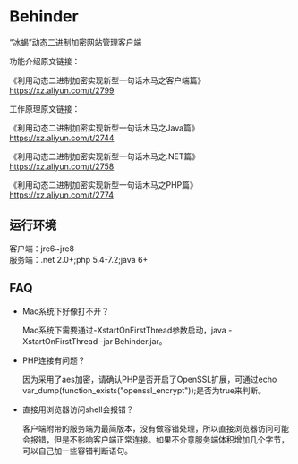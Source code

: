 # Behinder
“冰蝎”动态二进制加密网站管理客户端



功能介绍原文链接：

《利用动态二进制加密实现新型一句话木马之客户端篇》   https://xz.aliyun.com/t/2799

工作原理原文链接：

《利用动态二进制加密实现新型一句话木马之Java篇》 https://xz.aliyun.com/t/2744   

《利用动态二进制加密实现新型一句话木马之.NET篇》 https://xz.aliyun.com/t/2758   

《利用动态二进制加密实现新型一句话木马之PHP篇》  https://xz.aliyun.com/t/2774 

## 运行环境  

  客户端：jre6~jre8   
  服务端：.net 2.0+;php 5.4-7.2;java 6+   

## FAQ
* Mac系统下好像打不开？

  Mac系统下需要通过-XstartOnFirstThread参数启动，java -XstartOnFirstThread -jar Behinder.jar。
  
* PHP连接有问题？

  因为采用了aes加密，请确认PHP是否开启了OpenSSL扩展，可通过echo var_dump(function_exists("openssl_encrypt"));是否为true来判断。
  
* 直接用浏览器访问shell会报错？

  客户端附带的服务端为最简版本，没有做容错处理，所以直接浏览器访问可能会报错，但是不影响客户端正常连接。如果不介意服务端体积增加几个字节，可以自己加一些容错判断语句。
  
